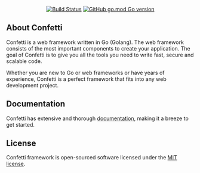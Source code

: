 <p align="center">
<a href="https://github.com/confetti-framework/framework/actions"><img src="https://github.com/confetti-framework/framework/workflows/tests/badge.svg" alt="Build Status"></a>
<a href="https://pkg.go.dev/github.com/confetti-framework/framework"><img alt="GitHub go.mod Go version" src="https://img.shields.io/github/go-mod/go-version/confetti-framework/framework"></a>
</p>

## About Confetti 

Confetti is a web framework written in Go (Golang). The web framework consists of the most important components to create your application. The goal of Confetti is to give you all the tools you need to write fast, secure and scalable code.

Whether you are new to Go or web frameworks or have years of experience, Confetti is a perfect framework that fits into any web development project.

## Documentation

Confetti has extensive and thorough [documentation](https://confetti-framework.github.io/docs/), making it a breeze to get started.

## License

Confetti framework is open-sourced software licensed under the [MIT license](LICENSE.md).
